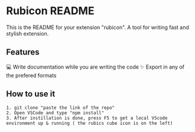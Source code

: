 # Rubicon README

This is the README for your extension "rubicon". A tool for writing fast and stylish extension.

## Features

:computer: Write documentation while you are writing the code
:sparkles: Export in any of the prefered formats

## How to use it
```
1. git clone "paste the link of the repo" 
2. Open VSCode and type "npm install" 
3. After instillation is done, press F5 to get a local VScode environment up & running ( the rubics cube icon is on the left) 
```





